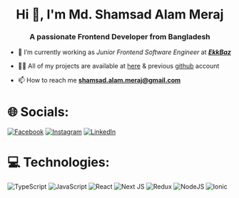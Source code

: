 <h1 align="center">Hi 👋, I'm Md. Shamsad Alam Meraj</h1>
<h3 align="center">A passionate Frontend Developer from Bangladesh</h3>

- 🔭 I’m currently working as *Junior Frontend Software Engineer* at ***[EkkBaz](https://ekkbaz.com/)***

- 👨‍💻 All of my projects are available at [here](https://my-portfolio-meraj.web.app/) & previous [github](https://github.com/meraj191-35-2735) account

- 📫 How to reach me **shamsad.alam.meraj@gmail.com**
  
# 🌐 Socials:
[![Facebook](https://img.shields.io/badge/Facebook-%231877F2.svg?logo=Facebook&logoColor=white)](https://facebook.com/md.shamsadalammeraj) [![Instagram](https://img.shields.io/badge/Instagram-%23E4405F.svg?logo=Instagram&logoColor=white)](https://instagram.com/md.shamsadalammeraj) [![LinkedIn](https://img.shields.io/badge/LinkedIn-%230077B5.svg?logo=linkedin&logoColor=white)](https://linkedin.com/in/md-shamsad-alam-meraj) 

# 💻 Technologies:
![TypeScript](https://img.shields.io/badge/typescript-%23007ACC.svg?style=flat-square&logo=typescript&logoColor=white) ![JavaScript](https://img.shields.io/badge/javascript-%23323330.svg?style=flat-square&logo=javascript&logoColor=%23F7DF1E) ![React](https://img.shields.io/badge/react-%2320232a.svg?style=flat-square&logo=react&logoColor=%2361DAFB)  ![Next JS](https://img.shields.io/badge/Next-black?style=flat-square&logo=next.js&logoColor=white) ![Redux](https://img.shields.io/badge/redux-%23593d88.svg?style=flat-square&logo=redux&logoColor=white) ![NodeJS](https://img.shields.io/badge/node.js-6DA55F?style=flat-square&logo=node.js&logoColor=white) ![Ionic](https://img.shields.io/badge/Ionic-%233880FF.svg?style=flat-square&logo=Ionic&logoColor=white) 

<!-- Proudly created with GPRM ( https://gprm.itsvg.in ) -->
